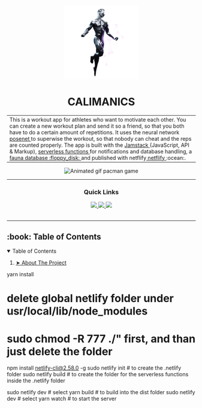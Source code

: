 
<p align="center"> 
  <img src="images_readme/guy_40.png" alt="Pacman Logo" width="200px" height="200px">
</p>

<h1 align="center"> CALIMANICS </h1>

<table>
<tr>
<td>
  This is a workout app for athletes who want to motivate each other. You can create a new workout plan and send it so a friend, so that you both have to do a certain amount of repetitions. It uses the neural network <a href="https://github.com/tensorflow/tfjs-models/tree/master/pose-detection"> posenet </a> to superwise the workout, so that nobody can cheat and the reps are counted properly. The app is built with the <a href="https://jamstack.wtf/"> Jamstack </a> (JavaScript, API & Markup), <a href="https://www.netlify.com/products/functions/"> serverless functions </a> for notifications and database handling, a <a href="https://fauna.com/"> fauna database :floppy_disk: </a> and published with netflify<a href="https://www.netlify.com/"> netflify </a> :ocean:.
</td>
</tr>
</table>

<p align="center"> 
  <img src="gif/pacman_game.gif" alt="Animated gif pacman game" height="282px" width="637">
</p>

---

<div align='center'>
  
### Quick Links
  
<a href='https://projects.colegaw.in/well-app?utm_source=GitHub&utm_medium=readme&utm_campaign=well_app_readme'>
  
<img src='https://img.shields.io/badge/HOMEPAGE-gray?style=for-the-badge'>
  
</a>
  
<a href='https://projects.colegaw.in/well-app/research?utm_source=GitHub&utm_medium=readme&utm_campaign=well_app_readme'>
  
<img src='https://img.shields.io/badge/RESEARCH-blue?style=for-the-badge'>
  
</a>
  
<a href='https://projects.colegaw.in/well-app/case-study?utm_source=GitHub&utm_medium=readme&utm_campaign=well_app_readme'>
  
<img src='https://img.shields.io/badge/CASE STUDY-green?style=for-the-badge'>
  
</a>
  
<br />
  
<br />

</div>

---


<!-- TABLE OF CONTENTS -->
<h2 id="table-of-contents"> :book: Table of Contents</h2>

<details open="open">
  <summary>Table of Contents</summary>
  <ol>
    <li><a href="#test"> ➤ About The Project</a></li>
  </ol>
</details> 

yarn install

# delete global netlify folder under usr/local/lib/node_modules 
# sudo chmod -R 777 ./" first, and than just delete the folder

npm install netlify-cli@2.58.0 -g
sudo netlify init # to create the .netlify folder
sudo netlify build # to create the folder for the serverless functions inside the .netlify folder

sudo netlify dev # select yarn build # to build into the dist folder
sudo netlify dev # select yarn watch # to start the server
